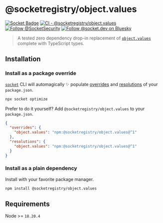 # @socketregistry/object.values

[![Socket Badge](https://socket.dev/api/badge/npm/package/@socketregistry/object.values)](https://socket.dev/npm/package/@socketregistry/object.values)
[![CI - @socketregistry/object.values](https://github.com/SocketDev/socket-registry/actions/workflows/ci.yml/badge.svg)](https://github.com/SocketDev/socket-registry/actions/workflows/ci.yml)
[![Follow @SocketSecurity](https://img.shields.io/twitter/follow/SocketSecurity?style=social)](https://twitter.com/SocketSecurity)
[![Follow @socket.dev on Bluesky](https://img.shields.io/badge/Follow-@socket.dev-1DA1F2?style=social&logo=bluesky)](https://bsky.app/profile/socket.dev)

> A tested zero dependency drop-in replacement of
> [`object.values`](https://socket.dev/npm/package/object.values) complete with
> TypeScript types.

## Installation

### Install as a package override

[`socket`](https://socket.dev/npm/package/socket) CLI will automagically ✨
populate
[overrides](https://docs.npmjs.com/cli/v9/configuring-npm/package-json#overrides)
and [resolutions](https://yarnpkg.com/configuration/manifest#resolutions) of
your `package.json`.

```sh
npx socket optimize
```

Prefer to do it yourself? Add `@socketregistry/object.values` to your
`package.json`.

```json
{
  "overrides": {
    "object.values": "npm:@socketregistry/object.values@^1"
  },
  "resolutions": {
    "object.values": "npm:@socketregistry/object.values@^1"
  }
}
```

### Install as a plain dependency

Install with your favorite package manager.

```sh
npm install @socketregistry/object.values
```

## Requirements

Node >= `18.20.4`
